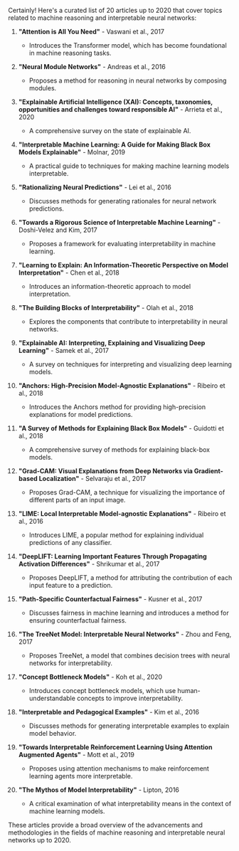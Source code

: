 Certainly! Here's a curated list of 20 articles up to 2020 that cover topics related to machine reasoning and interpretable neural networks:

1. **"Attention is All You Need"** - Vaswani et al., 2017
   - Introduces the Transformer model, which has become foundational in machine reasoning tasks.

2. **"Neural Module Networks"** - Andreas et al., 2016
   - Proposes a method for reasoning in neural networks by composing modules.

3. **"Explainable Artificial Intelligence (XAI): Concepts, taxonomies, opportunities and challenges toward responsible AI"** - Arrieta et al., 2020
   - A comprehensive survey on the state of explainable AI.

4. **"Interpretable Machine Learning: A Guide for Making Black Box Models Explainable"** - Molnar, 2019
   - A practical guide to techniques for making machine learning models interpretable.

5. **"Rationalizing Neural Predictions"** - Lei et al., 2016
   - Discusses methods for generating rationales for neural network predictions.

6. **"Towards a Rigorous Science of Interpretable Machine Learning"** - Doshi-Velez and Kim, 2017
   - Proposes a framework for evaluating interpretability in machine learning.

7. **"Learning to Explain: An Information-Theoretic Perspective on Model Interpretation"** - Chen et al., 2018
   - Introduces an information-theoretic approach to model interpretation.

8. **"The Building Blocks of Interpretability"** - Olah et al., 2018
   - Explores the components that contribute to interpretability in neural networks.

9. **"Explainable AI: Interpreting, Explaining and Visualizing Deep Learning"** - Samek et al., 2017
   - A survey on techniques for interpreting and visualizing deep learning models.

10. **"Anchors: High-Precision Model-Agnostic Explanations"** - Ribeiro et al., 2018
    - Introduces the Anchors method for providing high-precision explanations for model predictions.

11. **"A Survey of Methods for Explaining Black Box Models"** - Guidotti et al., 2018
    - A comprehensive survey of methods for explaining black-box models.

12. **"Grad-CAM: Visual Explanations from Deep Networks via Gradient-based Localization"** - Selvaraju et al., 2017
    - Proposes Grad-CAM, a technique for visualizing the importance of different parts of an input image.

13. **"LIME: Local Interpretable Model-agnostic Explanations"** - Ribeiro et al., 2016
    - Introduces LIME, a popular method for explaining individual predictions of any classifier.

14. **"DeepLIFT: Learning Important Features Through Propagating Activation Differences"** - Shrikumar et al., 2017
    - Proposes DeepLIFT, a method for attributing the contribution of each input feature to a prediction.

15. **"Path-Specific Counterfactual Fairness"** - Kusner et al., 2017
    - Discusses fairness in machine learning and introduces a method for ensuring counterfactual fairness.

16. **"The TreeNet Model: Interpretable Neural Networks"** - Zhou and Feng, 2017
    - Proposes TreeNet, a model that combines decision trees with neural networks for interpretability.

17. **"Concept Bottleneck Models"** - Koh et al., 2020
    - Introduces concept bottleneck models, which use human-understandable concepts to improve interpretability.

18. **"Interpretable and Pedagogical Examples"** - Kim et al., 2016
    - Discusses methods for generating interpretable examples to explain model behavior.

19. **"Towards Interpretable Reinforcement Learning Using Attention Augmented Agents"** - Mott et al., 2019
    - Proposes using attention mechanisms to make reinforcement learning agents more interpretable.

20. **"The Mythos of Model Interpretability"** - Lipton, 2016
    - A critical examination of what interpretability means in the context of machine learning models.

These articles provide a broad overview of the advancements and methodologies in the fields of machine reasoning and interpretable neural networks up to 2020.